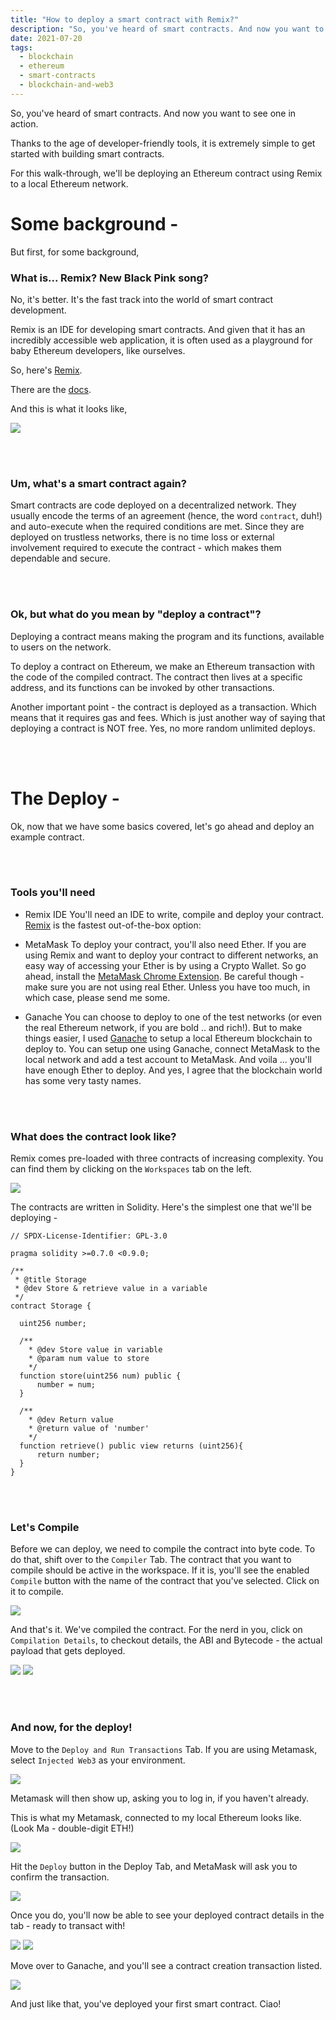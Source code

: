```yaml
---
title: "How to deploy a smart contract with Remix?"
description: "So, you've heard of smart contracts. And now you want to see one in action. Thanks to the age of developer-friendly tools, it is extremely simple to get started with building smart contracts. For this walk-through, we'll be deploying an Ethereum contract using Remix to a local Ethereum network."
date: 2021-07-20
tags:
  - blockchain
  - ethereum
  - smart-contracts
  - blockchain-and-web3
---
```


So, you've heard of smart contracts. And now you want to see one in action.

Thanks to the age of developer-friendly tools, it is extremely simple to get started with building smart contracts.

For this walk-through, we'll be deploying an Ethereum contract using Remix to a local Ethereum network.

# Some background -

But first, for some background,

### What is... Remix? New Black Pink song?

No, it's better. It's the fast track into the world of smart contract development.

Remix is an IDE for developing smart contracts. And given that it has an incredibly accessible web application, it is often used as a playground for baby Ethereum developers, like ourselves.

So, here's <a href='https://remix.ethereum.org/' rel="nofollow">Remix</a>.

There are the <a href='https://remix-ide.readthedocs.io/en/latest/' rel="nofollow">docs</a>.

And this is what it looks like,

<img src='../assets/images/blog-remix/remix-ide.png' />

<br /><br />

### Um, what's a smart contract again?

Smart contracts are code deployed on a decentralized network. They usually encode the terms of an agreement (hence, the word `contract`, duh!) and auto-execute when the required conditions are met. Since they are deployed on trustless networks, there is no time loss or external involvement required to execute the contract - which makes them dependable and secure.

<br /><br />

### Ok, but what do you mean by "deploy a contract"?

Deploying a contract means making the program and its functions, available to users on the network.

To deploy a contract on Ethereum, we make an Ethereum transaction with the code of the compiled contract. The contract then lives at a specific address, and its functions can be invoked by other transactions.

Another important point - the contract is deployed as a transaction. Which means that it requires gas and fees. Which is just another way of saying that deploying a contract is NOT free. Yes, no more random unlimited deploys.

<br /><br />

# The Deploy -

Ok, now that we have some basics covered, let's go ahead and deploy an example contract.

<br /><br />

### Tools you'll need

- Remix IDE
  You'll need an IDE to write, compile and deploy your contract. <a href='https://remix.ethereum.org/' rel='nofollow' target='_blank'>Remix</a> is the fastest out-of-the-box option:

- MetaMask
  To deploy your contract, you'll also need Ether. If you are using Remix and want to deploy your contract to different networks, an easy way of accessing your Ether is by using a Crypto Wallet. So go ahead, install the <a href='https://metamask.io/' rel='nofollow' target='_blank'>MetaMask Chrome Extension</a>.
  Be careful though - make sure you are not using real Ether. Unless you have too much, in which case, please send me some.

- Ganache
  You can choose to deploy to one of the test networks (or even the real Ethereum network, if you are bold .. and rich!). But to make things easier, I used <a href='https://www.trufflesuite.com/ganache' rel='nofollow' target='_blank'>Ganache</a> to setup a local Ethereum blockchain to deploy to. You can setup one using Ganache, connect MetaMask to the local network and add a test account to MetaMask. And voila ... you'll have enough Ether to deploy.
  And yes, I agree that the blockchain world has some very tasty names.

<br /><br />

### What does the contract look like?

Remix comes pre-loaded with three contracts of increasing complexity. You can find them by clicking on the `Workspaces` tab on the left.

<img src='../assets/images/blog-remix/workspace-tab.png' />

The contracts are written in Solidity. Here's the simplest one that we'll be deploying -

```sol
// SPDX-License-Identifier: GPL-3.0

pragma solidity >=0.7.0 <0.9.0;

/**
 * @title Storage
 * @dev Store & retrieve value in a variable
 */
contract Storage {

  uint256 number;

  /**
    * @dev Store value in variable
    * @param num value to store
    */
  function store(uint256 num) public {
      number = num;
  }

  /**
    * @dev Return value
    * @return value of 'number'
    */
  function retrieve() public view returns (uint256){
      return number;
  }
}
```

<br /><br />

### Let's Compile

Before we can deploy, we need to compile the contract into byte code. To do that, shift over to the `Compiler` Tab. The contract that you want to compile should be active in the workspace. If it is, you'll see the enabled `Compile` button with the name of the contract that you've selected. Click on it to compile.

<img src='../assets/images/blog-remix/compile-tab.png' />

And that's it. We've compiled the contract. For the nerd in you, click on `Compilation Details`, to checkout details, the ABI and Bytecode - the actual payload that gets deployed.

<img src='../assets/images/blog-remix/compiled-contract.png' />

<img src='../assets/images/blog-remix/compiled-details.png' />

<br /><br />

### And now, for the deploy!

Move to the `Deploy and Run Transactions` Tab. If you are using Metamask, select `Injected Web3` as your environment.

<img src='../assets/images/blog-remix/environment.png' />

Metamask will then show up, asking you to log in, if you haven't already.

This is what my Metamask, connected to my local Ethereum looks like. (Look Ma - double-digit ETH!)

<img src='../assets/images/blog-remix/metamask-init.png' />

Hit the `Deploy` button in the Deploy Tab, and MetaMask will ask you to confirm the transaction.

<img src='../assets/images/blog-remix/metamask-confirm.png' />

Once you do, you'll now be able to see your deployed contract details in the tab - ready to transact with!

<img src='../assets/images/blog-remix/deployed-contract-txn.png' />
<img src='../assets/images/blog-remix/deployed-txn.png' />

Move over to Ganache, and you'll see a contract creation transaction listed.

<img src='../assets/images/blog-remix/ganache-contract.png' />

And just like that, you've deployed your first smart contract. Ciao!
